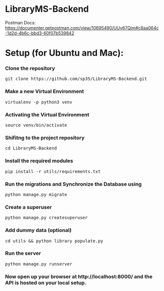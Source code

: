 # LibraryMS-Backend

Postman Docs: https://documenter.getpostman.com/view/10695490/UUy67Qim#c8aa064c-1d2d-4b6c-bbd3-60f07b539842

<h1>Setup (for Ubuntu and Mac):</h1>
<h3>Clone the repository</h3>
<pre>git clone https://github.com/sp35/LibraryMS-Backend.git</pre>
<h3>Make a new Virtual Environment</h3>
<pre>virtualenv -p python3 venv</pre>
<h3>Activating the Virtual Environment</h3>
<pre>source venv/bin/activate</pre>
<h3>Shifitng to the project repository</h3>
<pre>cd LibraryMS-Backend</pre>
<h3>Install the required modules</h3>
<pre>pip install -r utils/requirements.txt</pre>
<h3>Run the migrations and Synchronize the Database using</h3>
<pre>python manage.py migrate</pre>
<h3>Create a superuser</h3>
<pre>python manage.py createsuperuser</pre>
<h3>Add dummy data (optional)</h3>
<pre>cd utils && python library_populate.py</pre>
<h3>Run the server</h3>
<pre>python manage.py runserver</pre>
<h3>Now open up your browser at http://localhost:8000/ and the API is
hosted on your local setup.</h3>
